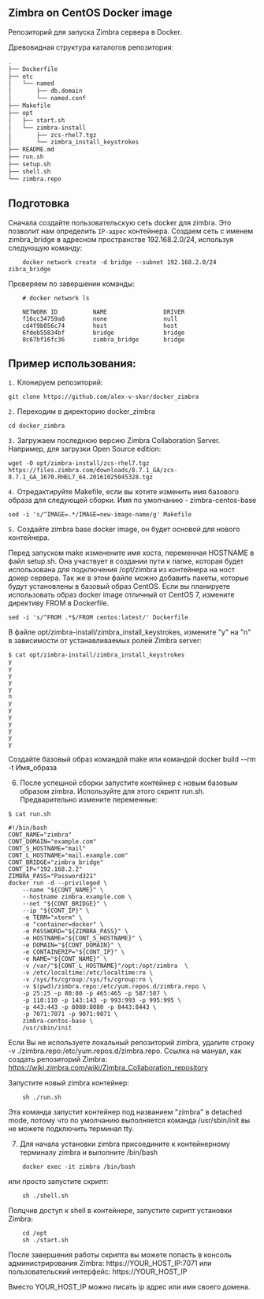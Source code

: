 ## Zimbra on CentOS Docker image

Репозиторий для запуска Zimbra сервера в Docker.



Древовидная структура каталогов репозитория:

```bash
.
├── Dockerfile
├── etc
│   └── named
│       ├── db.domain
│       └── named.conf
├── Makefile
├── opt
│   ├── start.sh
│   └── zimbra-install
│       ├── zcs-rhel7.tgz
│       └── zimbra_install_keystrokes
├── README.md
├── run.sh
├── setup.sh
├── shell.sh
└── zimbra.repo
```

## Подготовка
Сначала создайте пользовательскую сеть docker для zimbra. Это позволит нам определить `IP-адрес` контейнера.
Создаем сеть с именем zimbra_bridge в адресном пространстве 192.168.2.0/24, используя следующую команду:

```
    docker network create -d bridge --subnet 192.168.2.0/24 zibra_bridge
```
Проверяем по завершении команды:
```
    # docker network ls

    NETWORK ID          NAME                DRIVER
    f16cc34759a8        none                null
    cd4f9b056c74        host                host
    6fdeb55834bf        bridge              bridge
    8c67bf16fc36        zimbra_bridge       bridge
```
## Пример использования:

`1.` Клонируем репозиторий:

    git clone https://github.com/alex-v-skor/docker_zimbra

`2.` Переходим в директорию docker_zimbra

    cd docker_zimbra

`3.` Загружаем последнюю версию  Zimbra Collaboration Server. Например, для загрузки Open Source edition:

    wget -O opt/zimbra-install/zcs-rhel7.tgz  https://files.zimbra.com/downloads/8.7.1_GA/zcs-8.7.1_GA_1670.RHEL7_64.20161025045328.tgz

`4.` Отредактируйте Makefile, если вы хотите изменить имя базового образа для следующей сборки. Имя по умолчанию - zimbra-centos-base

    sed -i 's/^IMAGE=.*/IMAGE=new-image-name/g' Makefile

`5.` Создайте zimbra base docker image, он будет основой для нового контейнера.

Перед запуском make изменените имя хоста, переменная HOSTNAME в файл setup.sh. Она участвует в создании пути к папке,
которая будет использована для подключения /opt/zimbra из контейнера на ност докер сервера. Так же в этом файле можно добавить пакеты, которые будут установлены 
в базовый образ CentOS. Если вы планируете использовать образ docker image отличный от CentOS 7, измените директиву FROM в Dockerfile.

```
sed -i 's/^FROM .*$/FROM centos:latest/' Dockerfile

```

В файле opt/zimbra-install/zimbra_install_keystrokes, измените "y" на "n" в зависимости от устанавливаемых ролей Zimbra server:

```
$ cat opt/zimbra-install/zimbra_install_keystrokes
y
y
y
y
y
n
y
y
y
y
y
y
y

```
Создайте базовый образ командой  make или командой docker build --rm -t Имя_образа

6. После успешной сборки  запустите контейнер с новым базовым образом zimbra. Используйте для этого скрипт run.sh. Предварительно измените переменные:

```
$ cat run.sh

#!/bin/bash
CONT_NAME="zimbra"
CONT_DOMAIN="example.com"
CONT_S_HOSTNAME="mail"
CONT_L_HOSTNAME="mail.example.com"
CONT_BRIDGE="zimbra_bridge"
CONT_IP="192.168.2.2"
ZIMBRA_PASS="Password321"
docker run -d --privileged \
    --name "${CONT_NAME}" \
    --hostname zimbra.example.com \
    --net "${CONT_BRIDGE}" \
    --ip "${CONT_IP}" \
    -e TERM="xterm" \
    -e "container=docker" \
    -e PASSWORD="${ZIMBRA_PASS}" \
    -e HOSTNAME="${CONT_S_HOSTNAME}" \
    -e DOMAIN="${CONT_DOMAIN}" \
    -e CONTAINERIP="${CONT_IP}" \
    -e NAME="${CONT_NAME}" \
    -v /var/"${CONT_L_HOSTNAME}"/opt:/opt/zimbra  \
    -v /etc/localtime:/etc/localtime:ro \
    -v /sys/fs/cgroup:/sys/fs/cgroup:ro \
    -v $(pwd)/zimbra.repo:/etc/yum.repos.d/zimbra.repo \
    -p 25:25 -p 80:80 -p 465:465 -p 587:587 \
    -p 110:110 -p 143:143 -p 993:993 -p 995:995 \
    -p 443:443 -p 8080:8080 -p 8443:8443 \
    -p 7071:7071 -p 9071:9071 \
    zimbra-centos-base \
    /usr/sbin/init
```

Если Вы не используете локальный репозиторий zimbra, удалите строку -v ./zimbra.repo:/etc/yum.repos.d/zimbra.repo.
Ссылка на мануал, как создать репозиторий Zimbra: https://wiki.zimbra.com/wiki/Zimbra_Collaboration_repository

Запустите новый zimbra контейнер:

```
    sh ./run.sh
```

Эта команда запустит контейнер под названием "zimbra" в detached mode, потому что по умолчанию выполняется команда /usr/sbin/init вы не можете подключить терминал tty.

7. Для начала установки zimbra присоедините к контейнерному терминалу zimbra и выполните /bin/bash

```
    docker exec -it zimbra /bin/bash
```

или просто запустите скрипт:

```
    sh ./shell.sh
```

Полцчив доступ к shell в контейнере, запустите скрипт установки Zimbra:

```
    cd /opt
    sh ./start.sh
```

После завершения работы скрипта вы можете попасть в консоль администрирования Zimbra: https://YOUR_HOST_IP:7071
                                                      или пользовательский интерфейс: https://YOUR_HOST_IP

Вместо YOUR_HOST_IP можно писать ip адрес или имя своего домена.
